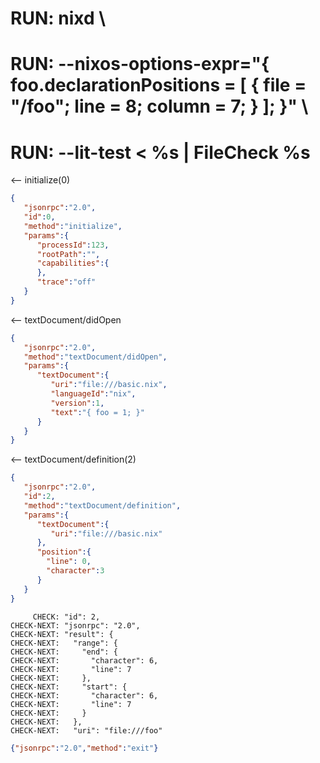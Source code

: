 # RUN: nixd \
# RUN: --nixos-options-expr="{ foo.declarationPositions = [ { file = \"/foo\"; line = 8; column = 7; } ];  }" \
# RUN: --lit-test < %s | FileCheck %s

<-- initialize(0)

```json
{
   "jsonrpc":"2.0",
   "id":0,
   "method":"initialize",
   "params":{
      "processId":123,
      "rootPath":"",
      "capabilities":{
      },
      "trace":"off"
   }
}
```


<-- textDocument/didOpen

```json
{
   "jsonrpc":"2.0",
   "method":"textDocument/didOpen",
   "params":{
      "textDocument":{
         "uri":"file:///basic.nix",
         "languageId":"nix",
         "version":1,
         "text":"{ foo = 1; }"
      }
   }
}
```

<-- textDocument/definition(2)


```json
{
   "jsonrpc":"2.0",
   "id":2,
   "method":"textDocument/definition",
   "params":{
      "textDocument":{
         "uri":"file:///basic.nix"
      },
      "position":{
        "line": 0,
        "character":3
      }
   }
}
```

```
     CHECK: "id": 2,
CHECK-NEXT: "jsonrpc": "2.0",
CHECK-NEXT: "result": {
CHECK-NEXT:   "range": {
CHECK-NEXT:     "end": {
CHECK-NEXT:       "character": 6,
CHECK-NEXT:       "line": 7
CHECK-NEXT:     },
CHECK-NEXT:     "start": {
CHECK-NEXT:       "character": 6,
CHECK-NEXT:       "line": 7
CHECK-NEXT:     }
CHECK-NEXT:   },
CHECK-NEXT:   "uri": "file:///foo"
```


```json
{"jsonrpc":"2.0","method":"exit"}
```
